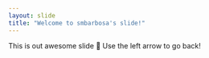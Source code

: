 ```yaml
---
layout: slide
title: "Welcome to smbarbosa's slide!"
---
```

This is out awesome slide 🎉
Use the left arrow to go back!
